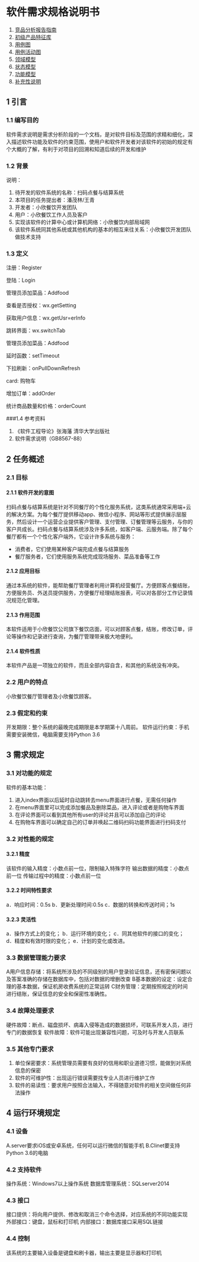 # 软件需求规格说明书

1. [竞品分析报告指南](软件需求规格说明书_竞品分析报告指南.md)
2. [初级产品特征库](软件需求规格说明书_初级产品特征库.md)
3. [用例图](软件需求规格说明书_用例图.md)
4. [用例活动图](软件需求规格说明书_用例活动图.md)
5. [领域模型](软件需求规格说明书_领域模型.md)
6. [状态模型](软件需求规格说明书_状态模型.md)
7. [功能模型](软件需求规格说明书_功能模型.md)
8. [补充性说明](软件需求规格说明书_补充性说明.md)

## 1 引言

### 1.1 编写目的

​	软件需求说明是需求分析阶段的一个文档，是对软件目标及范围的求精和细化，深入描述软件功能及软件的约束范围，使用户和软件开发者对该软件的初始的规定有个大概的了解，有利于对项目的回溯和知道后续的开发和维护

### 1.2 背景
说明：

1. 待开发的软件系统的名称：扫码点餐与结算系统
2. 本项目的任务提出者：潘茂林/王青
3. 开发者：小欣餐饮开发团队
4. 用户：小欣餐饮工作人员及客户
5. 实现该软件的计算中心或计算机网络：小欣餐饮内部局域网
6. 该软件系统同其他系统或其他机构的基本的相互来往关系：小欣餐饮开发团队做技术支持

### 1.3 定义

注册：Register

登陆：Login 

管理员添加菜品：Addfood

查看是否授权：wx.getSetting

获取用户信息：wx.getUsr=erInfo

跳转界面：wx.switchTab

管理员添加菜品：Addfood

延时函数：setTimeout

下拉刷新：onPullDownRefresh

card: 购物车

增加订单：addOrder

统计商品数量和价格：orderCount

###1.4 参考资料
1. 《软件工程导论》张海藩 清华大学出版社
2. 软件需求说明（GB8567-88）

## 2 任务概述

### 2.1 目标
#### 2.1.1 软件开发的意图
​	扫码点餐与结算系统是针对不同餐厅的个性化服务系统，这类系统通常采用端+云的解决方案。为每个餐厅提供移动app、微信小程序、网站等形式提供展示层服务，然后设计一个运营企业提供客户管理、支付管理、订餐管理等云服务，与你的客户共成长。扫码点餐与结算系统涉及许多系统，如客户端、云服务端。除了每个餐厅都有一个个性化客户端外，它设计许多系统与服务：

- 消费者，它们使用某种客户端完成点餐与结算服务
- 餐厅服务者，它们使用服务系统完成现场服务、菜品准备等工作

#### 2.1.2 应用目标

通过本系统的软件，能帮助餐厅管理者利用计算机经营餐厅。方便顾客点餐结账，方便服务员、外送员提供服务，方便餐厅经理结账报表，可以对各部分工作记录情况规范化管理。

#### 2.1.3 作用范围

本软件适用于小欣餐饮公司旗下餐饮店面，可以对顾客点餐，结账，修改订单，评论等操作和记录进行查询，为餐厅管理带来极大地便利。
#### 2.1.4 软件性质
本软件产品是一项独立的软件，而且全部内容自含，和其他的系统没有冲突。

### 2.2 用户的特点
小欣餐饮餐厅管理者及小欣餐饮顾客。

### 2.3 假定和约束

开发期限：整个系统的最晚完成期限是本学期第十八周前。
软件运行约束：手机需要安装微信，电脑需要支持Python 3.6

## 3 需求规定

### 3.1 对功能的规定
软件的基本功能：
1. 进入index界面以后延时自动跳转去menu界面进行点餐，无需任何操作
2. 在menu界面里可以完成添加餐品及删除菜品，进入评论或者是购物车界面
3. 在评论界面可以看到其他所有user的评论并且可以添加自己的评论
4. 在购物车界面可以确定自己的订单并唤起二维码扫码功能界面进行扫码支付 

### 3.2 对性能的规定

#### 3.2.1 精度

该软件的输入精度：小数点前一位，限制输入特殊字符
输出数据的精度：小数点前一位
传输过程中的精度：小数点前一位

#### 3.2.2 时间特性要求

a．响应时间：0.5s
b．更新处理时间:0.5s
c．数据的转换和传送时间；1s

#### 3.2.3 灵活性

a．操作方式上的变化；
b．运行环境的变化；
c．同其他软件的接口的变化；
d．精度和有效时限的变化；
e．计划的变化或改进。

### 3.3 数据管理能力要求

A用户信息存储：将系统所涉及的不同级别的用户登录验证信息，还有密保问题以及答案准确的存储在数据库中，包括对数据的增删改查
B基本数据的设定：设定合理的基本数据，保证机房收费系统的正常运转
C财务管理：定期按照规定的时间进行结账，保证信息的安全和保密性准确性。

### 3.4 故障处理要求

硬件故障：断点、磁盘损坏、病毒入侵等造成的数据损坏，可联系开发人员，进行专门的数据恢复
软件故障：软件可能出现兼容性问题，可及时与开发人员联系

### 3.5 其他专门要求

1. 单位保密要求：系统管理员需要有良好的信用和职业道德习惯，能做到对系统信息的保密
2. 软件的可维护性：出现运行错误需要找专业人员进行维护工作
3. 软件的易读性：要求用户按照合法输入，不得随意对软件的相关空间做任何非法操作

## 4 运行环境规定

### 4.1 设备
A.server要求iOS或安卓系统，任何可以运行微信的智能手机
B.Clinet要支持Python 3.6的电脑

### 4.2 支持软件
操作系统：Windows7以上操作系统
数据库管理系统：SQLserver2014

### 4.3 接口
接口提供：将向用户提供、修改和取消三个命令选择，对应系统的不同功能实现
外部接口：键盘，鼠标和打印机
内部接口：数据库接口采用SQL链接

### 4.4 控制

该系统的主要输入设备是键盘和刷卡器，输出主要是显示器和打印机
